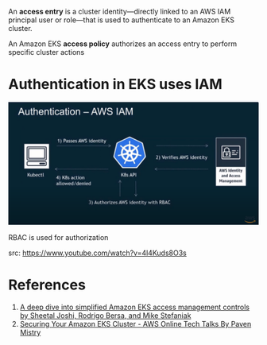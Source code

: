 
An **access entry** is a cluster identity—directly linked to an AWS IAM principal user or role—that is used to authenticate to an Amazon EKS cluster.

An Amazon EKS **access policy** authorizes an access entry to perform specific cluster actions

# Authentication in EKS uses IAM

<img src="./images/eks-authentication-using-iam.png" title="Authentication" width="900"/>

RBAC is used for authorization

src: https://www.youtube.com/watch?v=4l4Kuds8O3s

# References

1. [A deep dive into simplified Amazon EKS access management controls by Sheetal Joshi, Rodrigo Bersa, and Mike Stefaniak](https://aws.amazon.com/blogs/containers/a-deep-dive-into-simplified-amazon-eks-access-management-controls/)
1. [Securing Your Amazon EKS Cluster - AWS Online Tech Talks By Paven Mistry](https://www.youtube.com/watch?v=4l4Kuds8O3s)